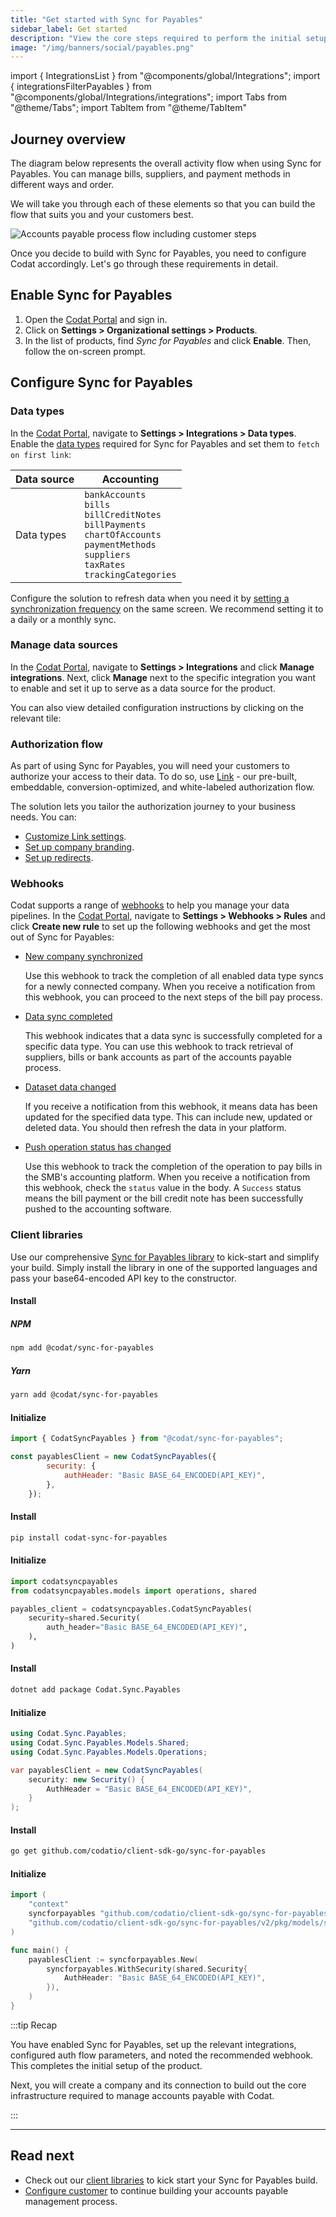 ```yaml
---
title: "Get started with Sync for Payables"
sidebar_label: Get started
description: "View the core steps required to perform the initial setup for Sync for Payables"
image: "/img/banners/social/payables.png"
---
```


import { IntegrationsList } from "@components/global/Integrations";
import { integrationsFilterPayables } from "@components/global/Integrations/integrations";
import Tabs from "@theme/Tabs";
import TabItem from "@theme/TabItem"

## Journey overview

The diagram below represents the overall activity flow when using Sync for Payables. You can manage bills, suppliers, and payment methods in different ways and order. 

We will take you through each of these elements so that you can build the flow that suits you and your customers best.

![Accounts payable process flow including customer steps](/img/payables/payables-process-flow.png)

Once you decide to build with Sync for Payables, you need to configure Codat accordingly. Let's go through these requirements in detail.

## Enable Sync for Payables

1. Open the <a href="https://app.codat.io" target="_blank">Codat Portal</a> and sign in.
2. Click on **Settings > Organizational settings > Products**.
3. In the list of products, find _Sync for Payables_ and click **Enable**. Then, follow the on-screen prompt.

## Configure Sync for Payables

### Data types

In the <a href="https://app.codat.io" target="_blank">Codat Portal</a>, navigate to **Settings > Integrations > Data types**. Enable the [data types](/core-concepts/data-type-settings#override-the-default-sync-settings) required for Sync for Payables and set them to `fetch on first link`: 

| Data source | Accounting                                                                                                                                                                     |
|-------------|--------------------------------------------------------------------------------------------------------------------------------------------------------------------------------|
| Data types  | `bankAccounts`<br/> `bills`<br/> `billCreditNotes`<br/> `billPayments`<br/> `chartOfAccounts`<br/> `paymentMethods`<br/> `suppliers`<br/> `taxRates`<br/> `trackingCategories` |

Configure the solution to refresh data when you need it by [setting a synchronization frequency](/core-concepts/data-type-settings#choose-a-synchronization-frequency) on the same screen. We recommend setting it to a daily or a monthly sync.

### Manage data sources

In the <a href="https://app.codat.io" target="_blank">Codat Portal</a>, navigate to **Settings > Integrations** and click **Manage integrations**. Next, click **Manage** next to the specific integration you want to enable and set it up to serve as a data source for the product. 

You can also view detailed configuration instructions by clicking on the relevant tile:

<IntegrationsList filter={integrationsFilterPayables} />

### Authorization flow

As part of using Sync for Payables, you will need your customers to authorize your access to their data. To do so, use [Link](/auth-flow/authorize-embedded-link) - our pre-built, embeddable, conversion-optimized, and white-labeled authorization flow.

The solution lets you tailor the authorization journey to your business needs. You can:

* [Customize Link settings](/auth-flow/customize/customize-link).
* [Set up company branding](/auth-flow/customize/branding).
* [Set up redirects](/auth-flow/customize/set-up-redirects).

### Webhooks

Codat supports a range of [webhooks](/using-the-api/webhooks/core-rules-types) to help you manage your data pipelines. In the <a href="https://app.codat.io" target="_blank">Codat Portal</a>, navigate to **Settings > Webhooks > Rules** and click **Create new rule** to set up the following webhooks and get the most out of Sync for Payables:

- [New company synchronized](/using-the-api/webhooks/core-rules-types#new-company-synchronized)

  Use this webhook to track the completion of all enabled data type syncs for a newly connected company. When you receive a notification from this webhook, you can proceed to the next steps of the bill pay process. 

- [Data sync completed](/using-the-api/webhooks/core-rules-types#data-sync-completed)

  This webhook indicates that a data sync is successfully completed for a specific data type. You can use this webhook to track retrieval of suppliers, bills or bank accounts as part of the accounts payable process.

- [Dataset data changed](/using-the-api/webhooks/core-rules-types#dataset-data-changed)

  If you receive a notification from this webhook, it means data has been updated for the specified data type. This can include new, updated or deleted data. You should then refresh the data in your platform.

- [Push operation status has changed](/using-the-api/webhooks/core-rules-types#push-operation-status-has-changed)  

  Use this webhook to track the completion of the operation to pay bills in the SMB's accounting platform. When you receive a notification from this webhook, check the `status` value in the body. A `Success` status means the bill payment or the bill credit note has been successfully pushed to the accounting software.

### Client libraries
Use our comprehensive [Sync for Payables library](/get-started/libraries) to kick-start and simplify your build. Simply install the library in one of the supported languages and pass your base64-encoded API key to the constructor.

<Tabs>

<TabItem value="nodejs" label="TypeScript">

#### Install

##### NPM
```sh
npm add @codat/sync-for-payables
```

##### Yarn
```sh
yarn add @codat/sync-for-payables
```

#### Initialize

```javascript
import { CodatSyncPayables } from "@codat/sync-for-payables";

const payablesClient = new CodatSyncPayables({
        security: {
            authHeader: "Basic BASE_64_ENCODED(API_KEY)",
        },
    });
```

</TabItem>

<TabItem value="python" label="Python">

#### Install

```sh
pip install codat-sync-for-payables
```

#### Initialize

```python
import codatsyncpayables
from codatsyncpayables.models import operations, shared

payables_client = codatsyncpayables.CodatSyncPayables(
    security=shared.Security(
        auth_header="Basic BASE_64_ENCODED(API_KEY)",
    ),
)
```

</TabItem>

<TabItem value="csharp" label="C#">

#### Install

```sh
dotnet add package Codat.Sync.Payables
```

#### Initialize

```csharp
using Codat.Sync.Payables;
using Codat.Sync.Payables.Models.Shared;
using Codat.Sync.Payables.Models.Operations;

var payablesClient = new CodatSyncPayables(
    security: new Security() {
        AuthHeader = "Basic BASE_64_ENCODED(API_KEY)",
    }
);
```

</TabItem>

<TabItem value="go" label="Go">

#### Install

```sh
go get github.com/codatio/client-sdk-go/sync-for-payables
```

#### Initialize

```go
import (
	"context"
	syncforpayables "github.com/codatio/client-sdk-go/sync-for-payables/v2"
	"github.com/codatio/client-sdk-go/sync-for-payables/v2/pkg/models/shared"
)

func main() {
	payablesClient := syncforpayables.New(
		syncforpayables.WithSecurity(shared.Security{
			AuthHeader: "Basic BASE_64_ENCODED(API_KEY)",
		}),
	)
}
```

</TabItem>

</Tabs>

:::tip Recap

You have enabled Sync for Payables, set up the relevant integrations, configured auth flow parameters, and noted the recommended webhook. This completes the initial setup of the product.

Next, you will create a company and its connection to build out the core infrastructure required to manage accounts payable with Codat.

:::

--- 

## Read next

* Check out our [client libraries](/get-started/libraries) to kick start your Sync for Payables build.
* [Configure customer](/payables/configure-customer) to continue building your accounts payable management process.